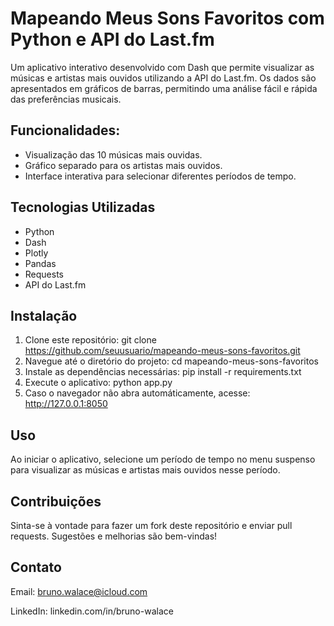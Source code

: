 # Mapeando Meus Sons Favoritos com Python e API do Last.fm

Um aplicativo interativo desenvolvido com Dash que permite visualizar as músicas e artistas mais ouvidos utilizando a API do Last.fm. Os dados são apresentados em gráficos de barras, permitindo uma análise fácil e rápida das preferências musicais.

## Funcionalidades:
- Visualização das 10 músicas mais ouvidas.
- Gráfico separado para os artistas mais ouvidos.
- Interface interativa para selecionar diferentes períodos de tempo.

## Tecnologias Utilizadas
- Python
- Dash
- Plotly
- Pandas
- Requests  
- API do Last.fm

## Instalação
1. Clone este repositório:
  git clone https://github.com/seuusuario/mapeando-meus-sons-favoritos.git
2. Navegue até o diretório do projeto:
  cd mapeando-meus-sons-favoritos
3. Instale as dependências necessárias:
  pip install -r requirements.txt
4. Execute o aplicativo:
  python app.py
5. Caso o navegador não abra automáticamente, acesse: http://127.0.0.1:8050

## Uso
  Ao iniciar o aplicativo, selecione um período de tempo no menu suspenso para visualizar as músicas e artistas mais ouvidos nesse período.

## Contribuições
  Sinta-se à vontade para fazer um fork deste repositório e enviar pull requests. Sugestões e melhorias são bem-vindas!

## Contato
Email: bruno.walace@icloud.com

LinkedIn: linkedin.com/in/bruno-walace
